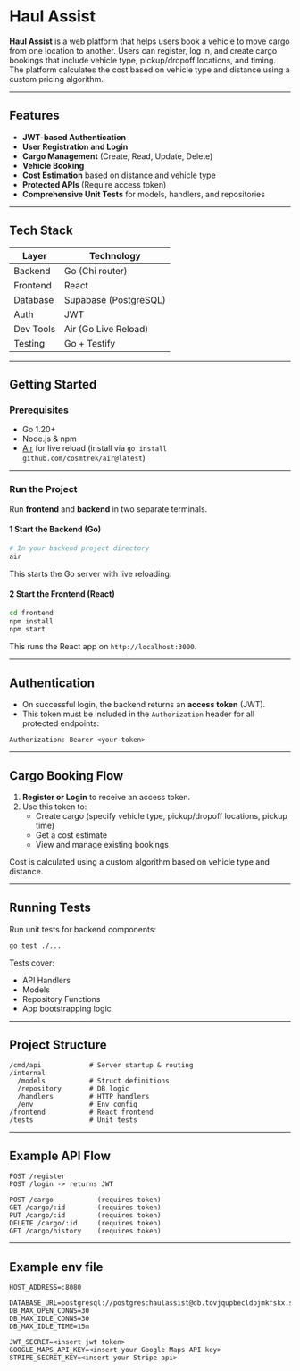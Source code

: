 # Haul Assist

**Haul Assist** is a web platform that helps users book a vehicle to move cargo from one location to another. Users can register, log in, and create cargo bookings that include vehicle type, pickup/dropoff locations, and timing. The platform calculates the cost based on vehicle type and distance using a custom pricing algorithm.

---

## Features

- **JWT-based Authentication**
- **User Registration and Login**
- **Cargo Management** (Create, Read, Update, Delete)
- **Vehicle Booking**
- **Cost Estimation** based on distance and vehicle type
- **Protected APIs** (Require access token)
- **Comprehensive Unit Tests** for models, handlers, and repositories

---

## Tech Stack

| Layer        | Technology        |
|--------------|-------------------|
| Backend      | Go (Chi router)   |
| Frontend     | React             |
| Database     | Supabase (PostgreSQL) |
| Auth         | JWT               |
| Dev Tools    | Air (Go Live Reload) |
| Testing      | Go + Testify      |

---

## Getting Started

### Prerequisites

- Go 1.20+
- Node.js & npm
- [Air](https://github.com/cosmtrek/air) for live reload (install via `go install github.com/cosmtrek/air@latest`)

---

### Run the Project

Run **frontend** and **backend** in two separate terminals.

#### 1 Start the Backend (Go)

```bash
# In your backend project directory
air
```

This starts the Go server with live reloading.

#### 2️ Start the Frontend (React)

```bash
cd frontend
npm install
npm start
```

This runs the React app on `http://localhost:3000`.

---

## Authentication

- On successful login, the backend returns an **access token** (JWT).
- This token must be included in the `Authorization` header for all protected endpoints:

```http
Authorization: Bearer <your-token>
```

---

## Cargo Booking Flow

1. **Register or Login** to receive an access token.
2. Use this token to:
   - Create cargo (specify vehicle type, pickup/dropoff locations, pickup time)
   - Get a cost estimate
   - View and manage existing bookings

Cost is calculated using a custom algorithm based on vehicle type and distance.

---

## Running Tests

Run unit tests for backend components:

```bash
go test ./...
```

Tests cover:
- API Handlers
- Models
- Repository Functions
- App bootstrapping logic

---

## Project Structure

```
/cmd/api            # Server startup & routing
/internal
  /models           # Struct definitions
  /repository       # DB logic
  /handlers         # HTTP handlers
  /env              # Env config
/frontend           # React frontend
/tests              # Unit tests
```

---

## Example API Flow

```http
POST /register
POST /login -> returns JWT

POST /cargo           (requires token)
GET /cargo/:id        (requires token)
PUT /cargo/:id        (requires token)
DELETE /cargo/:id     (requires token)
GET /cargo/history    (requires token)
```

---

## Example env file

```
HOST_ADDRESS=:8080

DATABASE_URL=postgresql://postgres:haulassist@db.tovjqupbecldpjmkfskx.supabase.co:5432/postgres
DB_MAX_OPEN_CONNS=30
DB_MAX_IDLE_CONNS=30
DB_MAX_IDLE_TIME=15m

JWT_SECRET=<insert jwt token>
GOOGLE_MAPS_API_KEY=<insert your Google Maps API key>
STRIPE_SECRET_KEY=<insert your Stripe api>
```
